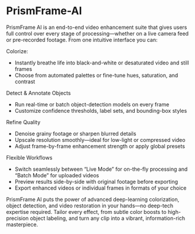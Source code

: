 # PrismFrame-AI
PrismFrame AI is an end-to-end video enhancement suite that gives users full control over every stage of processing—whether on a live camera feed or pre-recorded footage. From one intuitive interface you can:

Colorize:
 - Instantly breathe life into black-and-white or desaturated video and still frames
 - Choose from automated palettes or fine-tune hues, saturation, and contrast

Detect & Annotate Objects
 - Run real-time or batch object-detection models on every frame
 - Customize confidence thresholds, label sets, and bounding-box styles

Refine Quality
 - Denoise grainy footage or sharpen blurred details
 - Upscale resolution smoothly—ideal for low-light or compressed video
 - Adjust frame-by-frame enhancement strength or apply global presets

Flexible Workflows
 - Switch seamlessly between “Live Mode” for on-the-fly processing and “Batch Mode” for uploaded videos
 - Preview results side-by-side with original footage before exporting
 - Export enhanced videos or individual frames in formats of your choice

PrismFrame AI puts the power of advanced deep-learning colorization, object detection, and video restoration in your hands—no deep-tech expertise required. Tailor every effect, from subtle color boosts to high-precision object labeling, and turn any clip into a vibrant, information-rich masterpiece.
